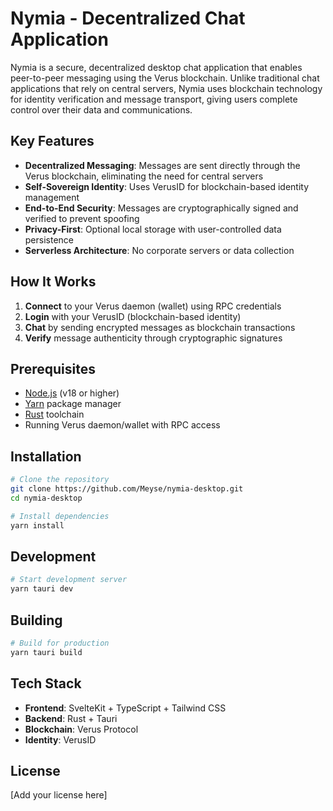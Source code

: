 # Nymia - Decentralized Chat Application

Nymia is a secure, decentralized desktop chat application that enables peer-to-peer messaging using the Verus blockchain. Unlike traditional chat applications that rely on central servers, Nymia uses blockchain technology for identity verification and message transport, giving users complete control over their data and communications.

## Key Features

- **Decentralized Messaging**: Messages are sent directly through the Verus blockchain, eliminating the need for central servers
- **Self-Sovereign Identity**: Uses VerusID for blockchain-based identity management
- **End-to-End Security**: Messages are cryptographically signed and verified to prevent spoofing
- **Privacy-First**: Optional local storage with user-controlled data persistence
- **Serverless Architecture**: No corporate servers or data collection

## How It Works

1. **Connect** to your Verus daemon (wallet) using RPC credentials
2. **Login** with your VerusID (blockchain-based identity)
3. **Chat** by sending encrypted messages as blockchain transactions
4. **Verify** message authenticity through cryptographic signatures

## Prerequisites

- [Node.js](https://nodejs.org/) (v18 or higher)
- [Yarn](https://yarnpkg.com/) package manager
- [Rust](https://rustup.rs/) toolchain
- Running Verus daemon/wallet with RPC access

## Installation

```bash
# Clone the repository
git clone https://github.com/Meyse/nymia-desktop.git
cd nymia-desktop

# Install dependencies
yarn install
```

## Development

```bash
# Start development server
yarn tauri dev
```

## Building

```bash
# Build for production
yarn tauri build
```

## Tech Stack

- **Frontend**: SvelteKit + TypeScript + Tailwind CSS
- **Backend**: Rust + Tauri
- **Blockchain**: Verus Protocol
- **Identity**: VerusID

## License

[Add your license here]
